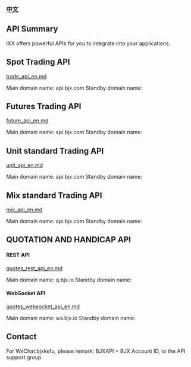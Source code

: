 ### [中文](./README.md)


## API Summary
IXX offers powerful APIs for you to integrate into your applications.

## Spot Trading API
[trade_api_en.md](./trade_api_en.md)
<p>
Main domain name: api.bjx.com Standby domain name: 
</p>

## Futures Trading API
[future_api_en.md](./future_api_en.md)
<p>
Main domain name: api.bjx.com  Standby domain name: 
</p>

## Unit standard Trading API
[unit_api_en.md](./unit_api_en.md)
<p>
Main domain name: api.bjx.com  Standby domain name: 
</p>

## Mix standard Trading API
[mix_api_en.md](./mix_api_en.md)
<p>
Main domain name: api.bjx.com  Standby domain name: 
</p>


## QUOTATION AND HANDICAP API

#### REST API
[quotes_rest_api_en.md](./quotes_rest_api_en.md)
<p>
Main domain name: q.bjx.io Standby domain name: 
</p>

#### WebSocket API
[quotes_websocket_api_en.md](./quotes_websocket_api_en.md)
<p>
Main domain name: ws.bjx.io   Standby domain name: 
</p>

## Contact
For WeChat:bjxkefu, please remark: BJXAPI + BJX Account ID, to the API support group.
